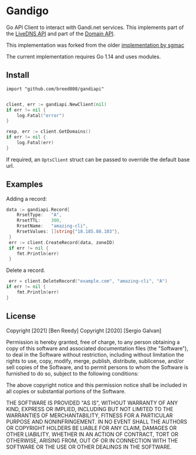 # Gandigo

Go API Client to interact with Gandi.net services. This implements part of the [LiveDNS API](https://api.gandi.net/docs/livedns/) and part of the [Domain API](https://api.gandi.net/docs/domains/).

This implementation was forked from the older [implementation by sgmac](https://github.com/sgmac/api-gandi)

The current implementation requires Go 1.14 and uses modules.

## Install 

`import "github.com/breed808/gandiapi"`

```go

client, err := gandiapi.NewClient(nil)
if err != nil {
	log.Fatal("error")
}

resp, err := client.GetDomains()
if err != nil {
	log.Fatal(err)
}

```

If required, an `OptsClient` struct can be passed to override the default base url.

## Examples

Adding a record:

```go
data := gandiapi.Record{
 	RrsetType:   "A",
 	RrsetTTL:    300,
 	RrsetName:   "amazing-cli",
 	RrsetValues: []string{"18.185.88.103"},
 }
 err := client.CreateRecord(data, zoneID)
 if err != nil {
 	fmt.Println(err)
 }
```

Delete a record.

```go
 err = client.DeleteRecord("example.com", "amazing-cli", "A")
if err != nil {
	fmt.Println(err)
}
```

## License

Copyright [2021] [Ben Reedy]
Copyright [2020] [Sergio Galvan]

Permission is hereby granted, free of charge, to any person obtaining a copy of this software and associated documentation files (the "Software"), to deal in the Software without restriction, including without limitation the rights to use, copy, modify, merge, publish, distribute, sublicense, and/or sell copies of the Software, and to permit persons to whom the Software is furnished to do so, subject to the following conditions:

The above copyright notice and this permission notice shall be included in all copies or substantial portions of the Software.

THE SOFTWARE IS PROVIDED "AS IS", WITHOUT WARRANTY OF ANY KIND, EXPRESS OR IMPLIED, INCLUDING BUT NOT LIMITED TO THE WARRANTIES OF MERCHANTABILITY, FITNESS FOR A PARTICULAR PURPOSE AND NONINFRINGEMENT. IN NO EVENT SHALL THE AUTHORS OR COPYRIGHT HOLDERS BE LIABLE FOR ANY CLAIM, DAMAGES OR OTHER LIABILITY, WHETHER IN AN ACTION OF CONTRACT, TORT OR OTHERWISE, ARISING FROM, OUT OF OR IN CONNECTION WITH THE SOFTWARE OR THE USE OR OTHER DEALINGS IN THE SOFTWARE.

